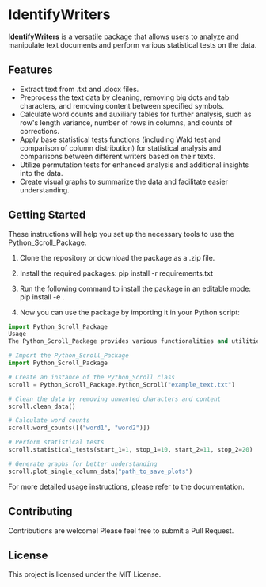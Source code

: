 # IdentifyWriters

**IdentifyWriters** is a versatile package that allows users to analyze and manipulate text documents and perform various statistical tests on the data.

## Features
- Extract text from .txt and .docx files.
- Preprocess the text data by cleaning, removing big dots and tab characters, and removing content between specified symbols.
- Calculate word counts and auxiliary tables for further analysis, such as row's length variance, number of rows in columns, and counts of corrections.
- Apply base statistical tests functions (including Wald test and comparison of column distribution) for statistical analysis and comparisons between different writers based on their texts.
- Utilize permutation tests for enhanced analysis and additional insights into the data.
- Create visual graphs to summarize the data and facilitate easier understanding.

## Getting Started
These instructions will help you set up the necessary tools to use the Python_Scroll_Package.

1. Clone the repository or download the package as a .zip file.
2. Install the required packages:
pip install -r requirements.txt

3. Run the following command to install the package in an editable mode:
pip install -e .

4. Now you can use the package by importing it in your Python script:
```python
import Python_Scroll_Package
Usage
The Python_Scroll_Package provides various functionalities and utilities to analyze and manipulate text documents. Here are a few examples of how to use the package:

# Import the Python_Scroll_Package
import Python_Scroll_Package

# Create an instance of the Python_Scroll class
scroll = Python_Scroll_Package.Python_Scroll("example_text.txt")

# Clean the data by removing unwanted characters and content
scroll.clean_data()

# Calculate word counts
scroll.word_counts([("word1", "word2")])

# Perform statistical tests
scroll.statistical_tests(start_1=1, stop_1=10, start_2=11, stop_2=20)

# Generate graphs for better understanding
scroll.plot_single_column_data("path_to_save_plots")
```

For more detailed usage instructions, please refer to the documentation.

## Contributing
Contributions are welcome! Please feel free to submit a Pull Request.

## License
This project is licensed under the MIT License.
